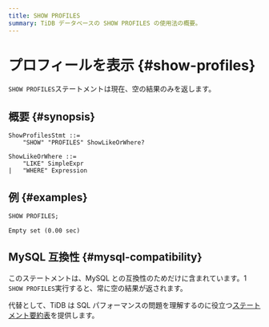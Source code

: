 ```yaml
---
title: SHOW PROFILES
summary: TiDB データベースの SHOW PROFILES の使用法の概要。
---
```


# プロフィールを表示 {#show-profiles}

`SHOW PROFILES`ステートメントは現在、空の結果のみを返します。

## 概要 {#synopsis}

```ebnf+diagram
ShowProfilesStmt ::=
    "SHOW" "PROFILES" ShowLikeOrWhere?

ShowLikeOrWhere ::=
    "LIKE" SimpleExpr
|   "WHERE" Expression
```

## 例 {#examples}

```sql
SHOW PROFILES;
```

    Empty set (0.00 sec)

## MySQL 互換性 {#mysql-compatibility}

このステートメントは、MySQL との互換性のためだけに含まれています。1 `SHOW PROFILES`実行すると、常に空の結果が返されます。

代替として、TiDB は SQL パフォーマンスの問題を理解するのに役立つ[ステートメント要約表](/statement-summary-tables.md)を提供します。
